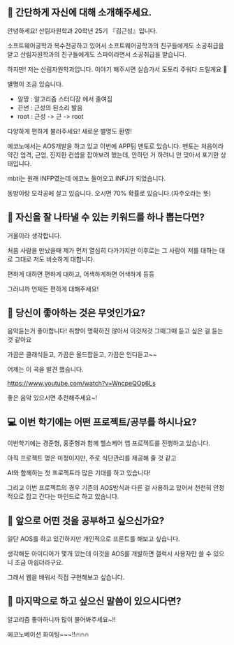 ## 👋 간단하게 자신에 대해 소개해주세요.

안녕하세요! 산림자원학과 20학년 25기 『김근성』입니다.

소프트웨어공학과 복수전공하고 있어서 소프트웨어공학과의 친구들에게도 소공취급을 받고 산림자원학과의 친구들에게도 스파이라면서 소공취급을 받습니다.

하지만! 저는 산림자원학과입니다.
이야기 해주시면 실습가서 도토리 주워다 드릴게요 🌰

별명이 조금 있습니다.
- 알짱 : 알고리즘 스터디장 에서 줄여짐
- 끈썬 : 근성의 된소리 발음
- root : 근성 -> 근 -> root

다양하게 편하게 불러주세요! 새로운 별명도 환영!

에코노에서는 AOS개발을 하고 있고 이번에 APP팀 멘토로 있습니다.
멘토는 처음이라 약간 엄격, 근엄, 진지한 컨셉을 잡아보려 했는데, 안하던 거 하려니 안 맞아서 포기한 상태입니다.

mbti는 원래 INFP였는데 에코노 들어오고 INFJ가 되었습니다.

동방이랑 모각공에 살고 있습니다. 오시면 70% 확률로 있습니다.(자주오라는 뜻)

## 🔎 자신을 잘 나타낼 수 있는 키워드를 하나 뽑는다면?

거울이라 생각합니다.

처음 사람을 만났을때 제가 먼저 열심히 다가가지만
이후로는 그 사람이 저를 대하는 대로 그대로 저도 비슷하게 대합니다.

편하게 대하면 편하게 대하고, 어색하게하면 어색하게 등등

그러니까 언제든 편하게 대해주세요!


## 💌 당신이 좋아하는 것은 무엇인가요?

음악듣는거 좋아합니다! 취향이 명확하진 않아서 이것저것 그때그때 듣고 싶은 걸 듣는 것 같아요

가끔은 클래식듣고, 가끔은 올드팝듣고, 가끔은 인디듣고~~

어제는 이 곡을 발견 했습니다.

https://www.youtube.com/watch?v=WncpeQOp6Ls

좋은 음악 있으시면 추천해주세요~!




## 💻 이번 학기에는 어떤 프로젝트/공부를 하시나요?
이번학기에는 경준형, 홍준형과 함께 헬스케어 앱 프로젝트를 진행하고 있습니다.

아직 프로젝트 명은 미정이지만, 주로 식단관리를 제공해 줄 것 같고

AI와 함께하는 첫 프로젝트라 많은 기대를 하고 있습니다!

그리고 이번 프로젝트의 경우 기존의 AOS방식과 다른 걸 사용하고 있어서 천천히 안정적으로 잡고 간다는 마인드로 하고 있습니다.


## 👣 앞으로 어떤 것을 공부하고 싶으신가요?

일단 AOS를 하고 있긴하지만 개인적으로 프론트를 해보고 싶습니다.

생각해둔 아이디어가 몇개 있는데 이것을 AOS를 개발하면 갤럭시 사용자만 쓸 수 있으니 조금 아쉽더라구요.

그래서 웹을 배워서 직접 구현해보고 싶습니다.

## 💙 마지막으로 하고 싶으신 말씀이 있으시다면?

알고리즘 좋아하니까 많이 물어봐주세요~!!

에코노베이션 화이팅~~~!!🔥🔥🔥